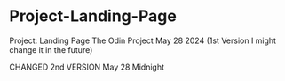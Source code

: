# Project-Landing-Page

Project: Landing Page The Odin Project
May 28 2024 (1st Version I might change it in the future)

CHANGED 2nd VERSION May 28 Midnight
